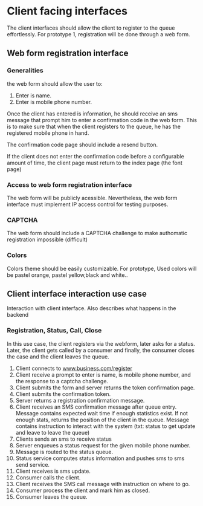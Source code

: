 # Client facing interfaces
The client interfaces should allow the client to register to the queue effortlessly. For prototype 1, registration 
will be done through a web form. 

## Web form registration interface

### Generalities
the web form should allow the user to:

1. Enter is name.
2. Enter is mobile phone number.

Once the client has entered is information, he should receive an sms message that prompt him to enter a confirmation
code in the web form. This is to make sure that when the client registers to the queue, he has the registered mobile
phone in hand. 

The confirmation code page should include a resend button.

If the client does not enter the confirmation code before a configurable amount of time, the client page must return
to the index page (the font page)

### Access to web form registration interface
The web form will be publicly acessible. Nevertheless, the web form interface must implement IP access control
for testing purposes.

### CAPTCHA
The web form should include a CAPTCHA challenge to make authomatic registration impossible (difficult)

### Colors
Colors theme should be easily customizable. For prototype, Used colors will be pastel orange, pastel yellow,black
and white..

## Client interface interaction use case
Interaction with client interface. Also describes what happens in the backend

### Registration, Status, Call, Close
In this use case, the client registers via the webform, later asks for a status. Later, the client gets
called by a consumer and finally, the consumer closes the case and the client leaves the queue.

1. Client connects to www.business.com/register
2. Client receive a prompt to enter is name, is mobile phone number, and the response to a captcha challenge.
3. Client submits the form and server returns the token confirmation page.
4. Client submits the confirmation token.
5. Server returns a registration confirmation message.
6. Client receives an SMS confirmation message after queue entry. Message contains expected wait time if enough
statistics exist. If not enough stats, returns the position of the client in the queue. Message contains
instruction to interact with the system (txt: status to get update and leave to leave the queue)
7. Clients sends an sms to receive status
8. Server enqueues a status request for the given mobile phone number.
9. Message is routed to the status queue.
10. Status service computes status information and pushes sms to sms send service.
11. Client receives is sms update.
12. Consumer calls the client.
13. Client receives the SMS call message with instruction on where to go.
14. Consumer process the client and mark him as closed.
15. Consumer leaves the queue.



